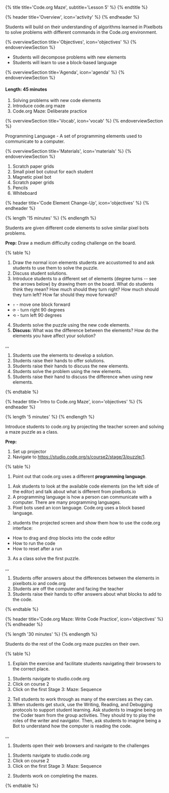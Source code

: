 {% title title='Code.org Maze', subtitle='Lesson 5' %}
{% endtitle %}

{% header title='Overview', icon='activity' %}
{% endheader %}

Students will build on their understanding of algorithms learned in Pixelbots to solve problems with different commands in the Code.org environment.

{% overviewSection title='Objectives', icon='objectives' %}
{% endoverviewSection %}

- Students will decompose problems with new elements
- Students will learn to use a block-based language

{% overviewSection title='Agenda', icon='agenda' %}
{% endoverviewSection %}

#### Length: 45 minutes

1. Solving problems with new code elements
2. Introduce code.org maze
3. Code.org Maze: Deliberate practice


{% overviewSection title='Vocab', icon='vocab' %}
{% endoverviewSection %}

Programming Language - A set of programming elements used to communicate to a computer.


{% overviewSection title='Materials', icon='materials' %}
{% endoverviewSection %}

1. Scratch paper grids
2. Small pixel bot cutout for each student
3. Magnetic pixel bot
4. Scratch paper grids
5. Pencils
6. Whiteboard

{% header title='Code Element Change-Up', icon='objectives' %}
{% endheader %}

{% length '15 minutes' %}
{% endlength %}

Students are given different code elements to solve similar pixel bots problems.

**Prep:** Draw a medium difficulty coding challenge on the board.

{% table %}

1) Draw the normal icon elements students are accustomed to and ask students to use them to solve the puzzle.
2) Discuss student solutions.
3) Introduce students to a different set of elements (degree turns -- see the arrows below) by drawing them on the board. What do students think they mean? How much should they turn right? How much should they turn left? How far should they move forward?
- `↑` - move one block forward
- `⟳` - turn right 90 degrees
- `⟲` - turn left 90 degrees
4) Students solve the puzzle using the new code elements.
5) **Discuss:** What was the difference between the elements? How do the elements you have affect your solution?

,,,

1) Students use the elements to develop a solution.
2) Students raise their hands to offer solutions.
3) Students raise their hands to discuss the new elements.
4) Students solve the problem using the new elements.
5) Students raise their hand to discuss the difference when using new elements.


{% endtable %}

{% header title='Intro to Code.org Maze', icon='objectives' %}
{% endheader %}

{% length '5 minutes' %}
{% endlength %}

 Introduce students to code.org by projecting the teacher screen and solving a maze puzzle as a class.

**Prep:**

1. Set up projector
2. Navigate to https://studio.code.org/s/course2/stage/3/puzzle/1.

{% table %}

1) Point out that code.org uses a different **programming language**.
1. Ask students to look at the available code elements (on the left side of the editor) and talk about what is different from pixelbots.io
2. A programming language is how a person can communicate with a computer. There are many programming languages.
3. Pixel bots used an icon language. Code.org uses a block based language.
2)  students the projected screen and show them how to use the code.org interface:
- How to drag and drop blocks into the code editor
- How to run the code
- How to reset after a run
3) As a class solve the first puzzle.

,,,

1) Students offer answers about the differences between the elements in pixelbots.io and code.org
2) Students are off the computer and facing the teacher
3) Students raise their hands to offer answers about what blocks to add to the code.


{% endtable %}

{% header title='Code.org Maze: Write Code Practice', icon='objectives' %}
{% endheader %}

{% length '30 minutes' %}
{% endlength %}

 Students do the rest of the Code.org maze puzzles on their own.

{% table %}

1) Explain the exercise and facilitate students navigating their browsers to the correct place.
1. Students navigate to studio.code.org
2. Click on course 2
3. Click on the first Stage 3: Maze: Sequence
2) Tell students to work through as many of the exercises as they can.
3) When students get stuck, use the Writing, Reading, and Debugging protocols to support student learning. Ask students to imagine being on the Coder team from the group activities. They should try to play the roles of the writer and navigator. Then, ask students to imagine being a Bot to understand how the computer is reading the code.

,,,

1) Students open their web browsers and navigate to the challenges
1. Students navigate to studio.code.org
2. Click on course 2
3. Click on the first Stage 3: Maze: Sequence
2) Students work on completing the mazes.

{% endtable %}
